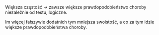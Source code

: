 Większa częstość -> zawsze większe prawdopodobieństwo choroby niezależnie od testu, logiczne.

Im więcej fałszywie dodatnich tym mniejsza swoistość, a co za tym idzie większe prawdopodobieństwa choroby.
